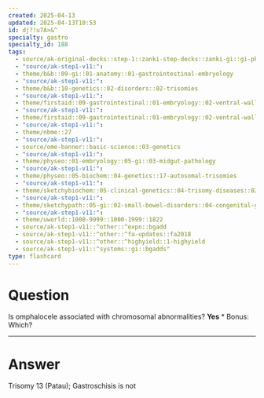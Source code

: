 ```yaml
---
created: 2025-04-13
updated: 2025-04-13T10:53
id: dj?!u7A>&^
specialty: gastro
specialty_id: 188
tags:
  - source/ak-original-decks::step-1::zanki-step-decks::zanki-gi::gi-physiology-+-embryo,-anatomy
  - "source/ak-step1-v11:": 
  - theme/b&b::09-gi::01-anatomy::01-gastrointestinal-embryology
  - "source/ak-step1-v11:": 
  - theme/b&b::10-genetics::02-disorders::02-trisomies
  - "source/ak-step1-v11:": 
  - theme/firstaid::09-gastrointestinal::01-embryology::02-ventral-wall-defects
  - "source/ak-step1-v11:": 
  - theme/firstaid::09-gastrointestinal::01-embryology::02-ventral-wall-defects::omphalocele
  - "source/ak-step1-v11:": 
  - theme/nbme::27
  - "source/ak-step1-v11:": 
  - source/ome-banner::basic-science::03-genetics
  - "source/ak-step1-v11:": 
  - theme/physeo::01-embryology::05-gi::03-midgut-pathology
  - "source/ak-step1-v11:": 
  - theme/physeo::05-biochem::04-genetics::17-autosomal-trisomies
  - "source/ak-step1-v11:": 
  - theme/sketchybiochem::05-clinical-genetics::04-trisomy-diseases::02-edwards-&-patau-syndromes
  - "source/ak-step1-v11:": 
  - theme/sketchypath::05-gi::02-small-bowel-disorders::04-congenital-gi-disorders
  - "source/ak-step1-v11:": 
  - theme/uworld::1000-9999::1000-1999::1822
  - source/ak-step1-v11::^other::^expn::bgadd
  - source/ak-step1-v11::^other::^fa-updates::fa2018
  - source/ak-step1-v11::^other::^highyield::1-highyield
  - source/ak-step1-v11::^systems::gi::bgadds"
type: flashcard
---
```


# Question
Is omphalocele associated with chromosomal abnormalities?   **Yes**   * Bonus: Which?

---

# Answer
Trisomy 13 (Patau); Gastroschisis is not